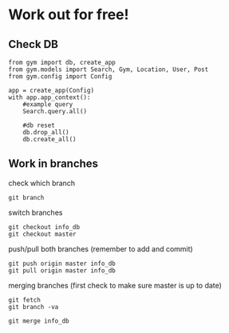 # Work out for free! 

## Check DB
```
from gym import db, create_app
from gym.models import Search, Gym, Location, User, Post
from gym.config import Config

app = create_app(Config)
with app.app_context():
    #example query
    Search.query.all()

    #db reset 
    db.drop_all()
    db.create_all()
```

## Work in branches

check which branch 
```
git branch 
```
switch branches
```
git checkout info_db
git checkout master
```
push/pull both branches (remember to add and commit)
```
git push origin master info_db
git pull origin master info_db
```
merging branches 
(first check to make sure master is up to date) 
```
git fetch 
git branch -va 

git merge info_db
```

